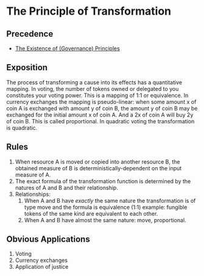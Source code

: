 # The Principle of Transformation

## Precedence

- [The Existence of (Governance) Principles](https://github.com/the-laurel/chain-proposals/blob/main/laurel/ExistenceOfPrinciples.md)

## Exposition

The process of transforming a cause into its effects has a quantitative mapping.
In voting, the number of tokens owned or delegated to you constitutes your voting power. This is a mapping of 1:1 or equivalence.
In currency exchanges the mapping is pseudo-linear: when some amount x of coin A is exchanged with amount y of coin B, the amount y of coin B may be exchanged for the initial amount x of coin A. And a 2x of coin A will buy 2y of coin B. This is called proportional.
In quadratic voting the transformation is quadratic.

## Rules
1. When resource A is moved or copied into another resource B, the obtained measure of B is deterministically-dependent on the input measure of A.
2. The exact formula of the transformation function is determined by the natures of A and B and their relationship.
3. Relationships:
    1. When A and B have *exactly* the same nature the transformation is of type move and the formula is equivalence (1:1) example: fungible tokens of the same kind are equivalent to each other.
    2. When A and B have almost the same nature: move, proportional.


## Obvious Applications

1. Voting
2. Currency exchanges
3. Application of justice

